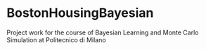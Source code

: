 # BostonHousingBayesian
Project work for the course of Bayesian Learning and Monte Carlo Simulation at Politecnico di Milano
